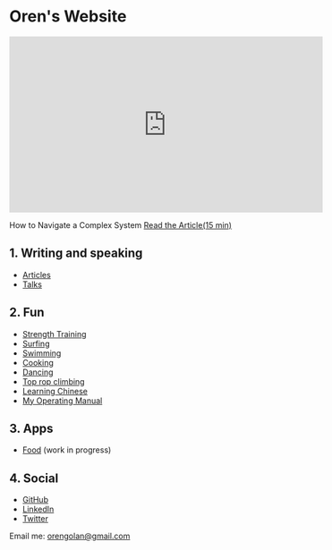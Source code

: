 <!-- numbers -->

# Oren's Website

<iframe width="560" height="315" src="https://www.youtube.com/embed/U59mnx2NIbQ" frameborder="0" allowfullscreen></iframe>

How to Navigate a Complex System [Read the Article(15 min)](articles/navigate-complex-organization/)

## 1. Writing and speaking
* [Articles](articles/)
* [Talks](talks/)

## 2. Fun
* [Strength Training](strength-training/)
* [Surfing](surf/)
* [Swimming](swim/)
* [Cooking](cook/)
* [Dancing](dance/)
* [Top rop climbing](top-rope/)
* [Learning Chinese](chinese/)
* [My Operating Manual](operating-manual/)

## 3. Apps
* [Food](https://oren.github.io/food/) (work in progress)

## 4. Social

* [GitHub](https://www.github.com/oren)
* [LinkedIn](https://www.linkedin.com/in/orengolan)
* [Twitter](https://www.twitter.com/oreng)

Email me: <orengolan@gmail.com>

